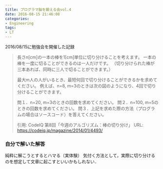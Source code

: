 ```yaml
---
title: プログラマ脳を鍛える会vol.4
date: 2016-08-15 21:46:08
categories:
- Engineering
tags:
- LT
---
```


2016/08/15に勉強会を開催した記録

> 長さn[cm]の一本の棒を1[cm]単位に切り分けることを考えます。
> 一本の棒を一度に切ることができるのは一人だけです。
> （切り分けられた棒が三本あれば、同時に三人で切ることができます。）
>
> 最大m人の人がいるとき、最短何回で切り分けることができるかを求めてください。
> 例えば、n=8, m=3のときは次の図のようになり、4回で切り分けることができます。
>
> 問１．n=20, m=3のときの回数を求めてください。
> 問２．n=100, m=5のときの回数を求めてください。
> 問３．上記を求めた際の方法（プログラムの場合はソースコード）を答えてください。
>
> 引用: CodeIQ 第8回「今週のアルゴリズム：棒の切り分け」
> URL: https://codeiq.jp/magazine/2014/01/4493/

### 自分で解いた解答

純粋に解こうとするとハマる（実体験）
気付く方法として，実際に切り分けるのを想定して文章に起こすといいかもしれない．
